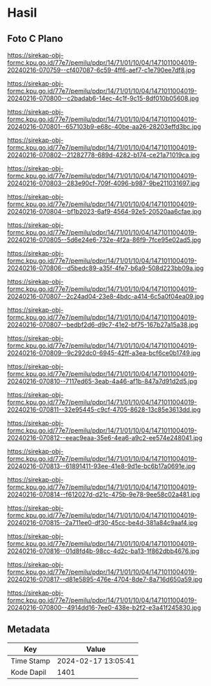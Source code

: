 # Hasil

## Foto C Plano

https://sirekap-obj-formc.kpu.go.id/77e7/pemilu/pdpr/14/71/01/10/04/1471011004019-20240216-070759--cf407087-6c59-4ff6-aef7-c1e790ee7df8.jpg

https://sirekap-obj-formc.kpu.go.id/77e7/pemilu/pdpr/14/71/01/10/04/1471011004019-20240216-070800--c2badab6-14ec-4c1f-9c15-8df010b05608.jpg

https://sirekap-obj-formc.kpu.go.id/77e7/pemilu/pdpr/14/71/01/10/04/1471011004019-20240216-070801--657103b9-e68c-40be-aa26-28203effd3bc.jpg

https://sirekap-obj-formc.kpu.go.id/77e7/pemilu/pdpr/14/71/01/10/04/1471011004019-20240216-070802--21282778-689d-4282-b174-ce21a71019ca.jpg

https://sirekap-obj-formc.kpu.go.id/77e7/pemilu/pdpr/14/71/01/10/04/1471011004019-20240216-070803--283e90cf-709f-4096-b987-9be211031697.jpg

https://sirekap-obj-formc.kpu.go.id/77e7/pemilu/pdpr/14/71/01/10/04/1471011004019-20240216-070804--bf1b2023-6af9-4564-92e5-20520aa6cfae.jpg

https://sirekap-obj-formc.kpu.go.id/77e7/pemilu/pdpr/14/71/01/10/04/1471011004019-20240216-070805--5d6e24e6-732e-4f2a-86f9-7fce95e02ad5.jpg

https://sirekap-obj-formc.kpu.go.id/77e7/pemilu/pdpr/14/71/01/10/04/1471011004019-20240216-070806--d5bedc89-a35f-4fe7-b6a9-508d223bb09a.jpg

https://sirekap-obj-formc.kpu.go.id/77e7/pemilu/pdpr/14/71/01/10/04/1471011004019-20240216-070807--2c24ad04-23e8-4bdc-a414-6c5a0f04ea09.jpg

https://sirekap-obj-formc.kpu.go.id/77e7/pemilu/pdpr/14/71/01/10/04/1471011004019-20240216-070807--bedbf2d6-d9c7-41e2-bf75-167b27a15a38.jpg

https://sirekap-obj-formc.kpu.go.id/77e7/pemilu/pdpr/14/71/01/10/04/1471011004019-20240216-070809--9c292dc0-6945-42ff-a3ea-bcf6ce0b1749.jpg

https://sirekap-obj-formc.kpu.go.id/77e7/pemilu/pdpr/14/71/01/10/04/1471011004019-20240216-070810--7117ed65-3eab-4a46-af1b-847a7d91d2d5.jpg

https://sirekap-obj-formc.kpu.go.id/77e7/pemilu/pdpr/14/71/01/10/04/1471011004019-20240216-070811--32e95445-c9cf-4705-8628-13c85e3613dd.jpg

https://sirekap-obj-formc.kpu.go.id/77e7/pemilu/pdpr/14/71/01/10/04/1471011004019-20240216-070812--eeac9eaa-35e6-4ea6-a9c2-ee574e248041.jpg

https://sirekap-obj-formc.kpu.go.id/77e7/pemilu/pdpr/14/71/01/10/04/1471011004019-20240216-070813--61891411-93ee-41e8-9d1e-bc6b17a0691e.jpg

https://sirekap-obj-formc.kpu.go.id/77e7/pemilu/pdpr/14/71/01/10/04/1471011004019-20240216-070814--f612027d-d21c-475b-9e78-9ee58c02a481.jpg

https://sirekap-obj-formc.kpu.go.id/77e7/pemilu/pdpr/14/71/01/10/04/1471011004019-20240216-070815--2a711ee0-df30-45cc-be4d-381a84c9aaf4.jpg

https://sirekap-obj-formc.kpu.go.id/77e7/pemilu/pdpr/14/71/01/10/04/1471011004019-20240216-070816--01d8fd4b-98cc-4d2c-ba13-1f862dbb4676.jpg

https://sirekap-obj-formc.kpu.go.id/77e7/pemilu/pdpr/14/71/01/10/04/1471011004019-20240216-070817--d81e5895-476e-4704-8de7-8a716d650a59.jpg

https://sirekap-obj-formc.kpu.go.id/77e7/pemilu/pdpr/14/71/01/10/04/1471011004019-20240216-070800--4914dd16-7ee0-438e-b2f2-e3a41f245830.jpg


## Metadata

| Key        | Value               |
| ---------- | ------------------- |
| Time Stamp | 2024-02-17 13:05:41 |
| Kode Dapil | 1401                |



